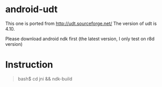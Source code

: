 android-udt
===========

This one is ported from http://udt.sourceforge.net/
The version of udt is 4.10.

Please download android ndk first (the latest version, I only test on r8d version)

Instruction
===========

> bash$ cd jni && ndk-build

